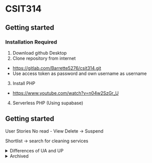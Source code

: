 # CSIT314 

## Getting started

### Installation Required
1. Download github Desktop
2. Clone repository from internet
 - https://gitlab.com/Barrette5276/csit314.git
 - Use access token as password and own username as username
3. Install PHP
- https://www.youtube.com/watch?v=n04w2SzGr_U
4. Serverless PHP (Using supabase)


## Getting started
User Stories
No read - View
Delete -> Suspend

Shortlist -> search for cleaning services

<details><summary>Differences of UA and UP</summary>
- USER ACCOUNT

1. username
2. id
3. address
4. password

- USER PROFILE [ category of profile]

dropdown list
1. user admin
2. home owner
3. cleaner
4. platform management
</details>


<details><summary>Archived</summary>
~~5 Install PostgreSQL
Important : During installation , put password as 1234 when installing 
Remember to save password when creating server with password 1234 too
- https://www.enterprisedb.com/downloads/postgres-postgresql-downloads
- https://www.youtube.com/watch?v=WFT5MaZN6g4~~
6 Connecting PostgreSQL to PHP with XAMPP
- https://www.youtube.com/watch?v=wD2E8IdBQIE&t=217s~~
</details>
